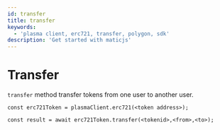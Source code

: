 ```yaml
---
id: transfer
title: transfer
keywords:
  - 'plasma client, erc721, transfer, polygon, sdk'
description: 'Get started with maticjs'
---
```


# Transfer

`transfer` method transfer tokens from one user to another user.

```
const erc721Token = plasmaClient.erc721(<token address>);

const result = await erc721Token.transfer(<tokenid>,<from>,<to>);

```
